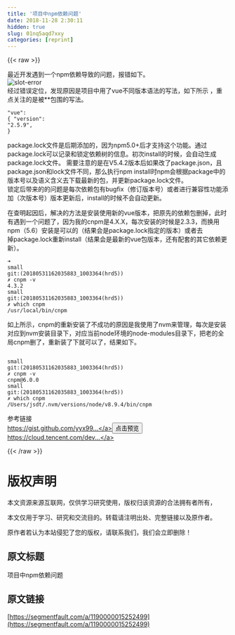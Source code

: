 ```yaml
---
title: '项目中npm依赖问题' 
date: 2018-11-28 2:30:11
hidden: true
slug: 01nq5aqd7xxy
categories: [reprint]
---
```


{{< raw >}}
<p>&#x6700;&#x8FD1;&#x5F00;&#x53D1;&#x9047;&#x5230;&#x4E00;&#x4E2A;npm&#x4F9D;&#x8D56;&#x5BFC;&#x81F4;&#x7684;&#x95EE;&#x9898;&#xFF0C;&#x62A5;&#x9519;&#x5982;&#x4E0B;&#x3002;<br><span class="img-wrap"><img data-src="/img/remote/1460000015252502?w=1076&amp;h=206" src="https://static.alili.tech/img/remote/1460000015252502?w=1076&amp;h=206" alt="slot-error" title="slot-error" style="cursor:pointer;display:inline"></span><br>&#x7ECF;&#x8FC7;&#x9519;&#x8BEF;&#x5B9A;&#x4F4D;&#xFF0C;&#x53D1;&#x73B0;&#x539F;&#x56E0;&#x662F;&#x9879;&#x76EE;&#x4E2D;&#x7528;&#x4E86;vue&#x4E0D;&#x540C;&#x7248;&#x672C;&#x8BED;&#x6CD5;&#x7684;&#x5199;&#x6CD5;&#xFF0C;&#x5982;&#x4E0B;&#x6240;&#x793A; &#xFF0C;&#x91CD;&#x70B9;&#x5173;&#x6CE8;&#x7684;&#x662F;&#x88AB;**&#x5305;&#x56F4;&#x7684;&#x5199;&#x6CD5;&#x3002;</p><div class="widget-codetool" style="display:none"><div class="widget-codetool--inner"><span class="selectCode code-tool" data-toggle="tooltip" data-placement="top" title="" data-original-title="&#x5168;&#x9009;"></span> <span type="button" class="copyCode code-tool" data-toggle="tooltip" data-placement="top" data-clipboard-text=" &lt;el-table-column
          label=&quot;&#x6210;&#x4EA4;&#x5355;&#x6570;&quot;
          align=&quot;center&quot;
          min-width=&quot;100&quot;&gt;
        **  &lt;template scope=&quot;scope&quot;&gt;**
            &lt;a :href=&quot;scope.row.quoteInfo.trdCntUrl&quot; v-if=&quot;scope.row.quoteInfo.trd_cnt &gt; 0&quot; target=&quot;_blank&quot;&gt;"{{"scope.row.quoteInfo.trd_cnt"}}"&lt;/a&gt;
            &lt;span v-else&gt;"{{"scope.row.quoteInfo.trd_cnt"}}"&lt;/span&gt;
          &lt;/template&gt;
        &lt;/el-table-column&gt;

        &lt;el-table-column
          label=&quot;&#x4E3B;&#x8425;&#x4EA7;&#x54C1;&quot;
          class-name=&quot;item nb&quot;
          align=&quot;center&quot;
          min-width=&quot;100&quot;&gt;
       **   &lt;template slot-scope=&quot;scope&quot;&gt;**
            &lt;el-table
              :data=&quot;scope.row.preferenceList&quot;
              size=&quot;100%&quot;
              :show-header=false&gt;
              &lt;el-table-column
                class-name=&quot;qqqqqq&quot;
                prop=&quot;mainIndustry&quot;
                show-overflow-tooltip&gt;
              &lt;/el-table-column&gt;
            &lt;/el-table&gt;
          &lt;/template&gt;
        &lt;/el-table-column&gt;" title="" data-original-title="&#x590D;&#x5236;"></span> <span type="button" class="saveToNote code-tool" data-toggle="tooltip" data-placement="top" title="" data-original-title="&#x653E;&#x8FDB;&#x7B14;&#x8BB0;"></span></div></div><pre class="hljs django"><code><span class="xml"> <span class="hljs-tag">&lt;<span class="hljs-name">el-table-column</span>
          <span class="hljs-attr">label</span>=<span class="hljs-string">&quot;&#x6210;&#x4EA4;&#x5355;&#x6570;&quot;</span>
          <span class="hljs-attr">align</span>=<span class="hljs-string">&quot;center&quot;</span>
          <span class="hljs-attr">min-width</span>=<span class="hljs-string">&quot;100&quot;</span>&gt;</span>
        **  <span class="hljs-tag">&lt;<span class="hljs-name">template</span> <span class="hljs-attr">scope</span>=<span class="hljs-string">&quot;scope&quot;</span>&gt;</span>**
            <span class="hljs-tag">&lt;<span class="hljs-name">a</span> <span class="hljs-attr">:href</span>=<span class="hljs-string">&quot;scope.row.quoteInfo.trdCntUrl&quot;</span> <span class="hljs-attr">v-if</span>=<span class="hljs-string">&quot;scope.row.quoteInfo.trd_cnt &gt; 0&quot;</span> <span class="hljs-attr">target</span>=<span class="hljs-string">&quot;_blank&quot;</span>&gt;</span></span><span class="hljs-template-variable">"{{"scope.row.quoteInfo.trd_cnt"}}"</span><span class="xml"><span class="hljs-tag">&lt;/<span class="hljs-name">a</span>&gt;</span>
            <span class="hljs-tag">&lt;<span class="hljs-name">span</span> <span class="hljs-attr">v-else</span>&gt;</span></span><span class="hljs-template-variable">"{{"scope.row.quoteInfo.trd_cnt"}}"</span><span class="xml"><span class="hljs-tag">&lt;/<span class="hljs-name">span</span>&gt;</span>
          <span class="hljs-tag">&lt;/<span class="hljs-name">template</span>&gt;</span>
        <span class="hljs-tag">&lt;/<span class="hljs-name">el-table-column</span>&gt;</span>

        <span class="hljs-tag">&lt;<span class="hljs-name">el-table-column</span>
          <span class="hljs-attr">label</span>=<span class="hljs-string">&quot;&#x4E3B;&#x8425;&#x4EA7;&#x54C1;&quot;</span>
          <span class="hljs-attr">class-name</span>=<span class="hljs-string">&quot;item nb&quot;</span>
          <span class="hljs-attr">align</span>=<span class="hljs-string">&quot;center&quot;</span>
          <span class="hljs-attr">min-width</span>=<span class="hljs-string">&quot;100&quot;</span>&gt;</span>
       **   <span class="hljs-tag">&lt;<span class="hljs-name">template</span> <span class="hljs-attr">slot-scope</span>=<span class="hljs-string">&quot;scope&quot;</span>&gt;</span>**
            <span class="hljs-tag">&lt;<span class="hljs-name">el-table</span>
              <span class="hljs-attr">:data</span>=<span class="hljs-string">&quot;scope.row.preferenceList&quot;</span>
              <span class="hljs-attr">size</span>=<span class="hljs-string">&quot;100%&quot;</span>
              <span class="hljs-attr">:show-header</span>=<span class="hljs-string">false</span>&gt;</span>
              <span class="hljs-tag">&lt;<span class="hljs-name">el-table-column</span>
                <span class="hljs-attr">class-name</span>=<span class="hljs-string">&quot;qqqqqq&quot;</span>
                <span class="hljs-attr">prop</span>=<span class="hljs-string">&quot;mainIndustry&quot;</span>
                <span class="hljs-attr">show-overflow-tooltip</span>&gt;</span>
              <span class="hljs-tag">&lt;/<span class="hljs-name">el-table-column</span>&gt;</span>
            <span class="hljs-tag">&lt;/<span class="hljs-name">el-table</span>&gt;</span>
          <span class="hljs-tag">&lt;/<span class="hljs-name">template</span>&gt;</span>
        <span class="hljs-tag">&lt;/<span class="hljs-name">el-table-column</span>&gt;</span></span></code></pre><p>&#x4E4B;&#x524D;&#x7684;&#x5F00;&#x53D1;&#x4EBA;&#x5458;&#x7528;&#x4E86;&#x4E24;&#x79CD;&#x65B9;&#x6CD5;&#x6307;&#x5B9A;&#x63D2;&#x69FD;&#xFF08;slot&#xFF09;&#x7684;&#x4F5C;&#x7528;&#x57DF;&#xFF0C;&#x67E5;&#x770B;&#x4E86;&#x4E0B;&#x5B98;&#x65B9;&#x7684;&#x66F4;&#x65B0;&#x8BB0;&#x5F55;</p><p>In <a href="https://gist.github.com/yyx990803/9bdff05e5468a60ced06c29c39114c6b#simplified-scoped-slots-usage" rel="nofollow noreferrer" target="_blank">2.5</a><button class="btn btn-xs btn-default ml10 preview" data-url="yyx990803/9bdff05e5468a60ced06c29c39114c6b" data-typeid="1">&#x70B9;&#x51FB;&#x9884;&#x89C8;</button>, the scope attribute has been deprecated (it still works, but you will get a soft warning). Instead, we now use slot-scope to denote a scoped slot, and it can be used on a normal element/component in addition to &lt;template&gt;</p><p>&#x610F;&#x601D;&#x5C31;&#x662F;&#x8BF4;&#x5728;2.5&#x4EE5;&#x540E;,&#x628A;scope&#x6362;&#x6210;&#x4E86;slop-scope,&#x800C;&#x6211;&#x4EEC;&#x9879;&#x76EE;&#x4E2D;&#xFEFF;package.json&#x4E2D;&#x7684;vue&#x7248;&#x672C;</p><div class="widget-codetool" style="display:none"><div class="widget-codetool--inner"><span class="selectCode code-tool" data-toggle="tooltip" data-placement="top" title="" data-original-title="&#x5168;&#x9009;"></span> <span type="button" class="copyCode code-tool" data-toggle="tooltip" data-placement="top" data-clipboard-text="&#xFEFF;&quot;vue&quot;: &quot;^2.3.3&quot;," title="" data-original-title="&#x590D;&#x5236;"></span> <span type="button" class="saveToNote code-tool" data-toggle="tooltip" data-placement="top" title="" data-original-title="&#x653E;&#x8FDB;&#x7B14;&#x8BB0;"></span></div></div><pre class="hljs 1c"><code style="word-break:break-word;white-space:initial">&#xFEFF;<span class="hljs-string">&quot;vue&quot;</span>: <span class="hljs-string">&quot;^2.3.3&quot;</span>,</code></pre><p>&#xFEFF;package.lock&#x4E2D;&#x7684;&#x7248;&#x672C;</p><div class="widget-codetool" style="display:none"><div class="widget-codetool--inner"><span class="selectCode code-tool" data-toggle="tooltip" data-placement="top" title="" data-original-title="&#x5168;&#x9009;"></span> <span type="button" class="copyCode code-tool" data-toggle="tooltip" data-placement="top" data-clipboard-text="&quot;vue&quot;: {
  &quot;version&quot;: &quot;2.5.9&quot;,
}" title="" data-original-title="&#x590D;&#x5236;"></span> <span type="button" class="saveToNote code-tool" data-toggle="tooltip" data-placement="top" title="" data-original-title="&#x653E;&#x8FDB;&#x7B14;&#x8BB0;"></span></div></div><pre class="hljs xquery"><code><span class="hljs-string">&quot;vue&quot;</span>: {
  <span class="hljs-string">&quot;version&quot;</span>: <span class="hljs-string">&quot;2.5.9&quot;</span>,
}</code></pre><p>package.lock&#x6587;&#x4EF6;&#x662F;&#x540E;&#x671F;&#x6DFB;&#x52A0;&#x7684;&#xFF0C;&#x56E0;&#x4E3A;npm5.0+&#x540E;&#x624D;&#x652F;&#x6301;&#x8FD9;&#x4E2A;&#x529F;&#x80FD;&#x3002;&#x901A;&#x8FC7;package.lock&#x53EF;&#x4EE5;&#x8BB0;&#x5F55;&#x548C;&#x9501;&#x5B9A;&#x4F9D;&#x8D56;&#x6811;&#x7684;&#x4FE1;&#x606F;&#x3002;&#x521D;&#x6B21;install&#x7684;&#x65F6;&#x5019;&#xFF0C;&#x4F1A;&#x81EA;&#x52A8;&#x751F;&#x6210;package.lock&#x6587;&#x4EF6;&#x3002; &#x9700;&#x8981;&#x6CE8;&#x610F;&#x7684;&#x662F;&#x5728;V5.4.2&#x7248;&#x672C;&#x540E;&#x5982;&#x679C;&#x6539;&#x4E86;package.json&#xFF0C;&#x4E14;package.json&#x548C;lock&#x6587;&#x4EF6;&#x4E0D;&#x540C;&#xFF0C;&#x90A3;&#x4E48;&#x6267;&#x884C;npm install&#x65F6;npm&#x4F1A;&#x6839;&#x636E;package&#x4E2D;&#x7684;&#x7248;&#x672C;&#x53F7;&#x4EE5;&#x53CA;&#x8BED;&#x4E49;&#x542B;&#x4E49;&#x53BB;&#x4E0B;&#x8F7D;&#x6700;&#x65B0;&#x7684;&#x5305;&#xFF0C;&#x5E76;&#x66F4;&#x65B0;package.lock&#x6587;&#x4EF6;&#x3002;<br>&#x9501;&#x5B9A;&#x540E;&#x5E26;&#x6765;&#x7684;&#x7684;&#x95EE;&#x9898;&#x662F;&#x6BCF;&#x6B21;&#x4F9D;&#x8D56;&#x5305;&#x6709;bugfix&#xFF08;&#x4FEE;&#x8BA2;&#x7248;&#x672C;&#x53F7;&#xFF09;&#x6216;&#x8005;&#x8FDB;&#x884C;&#x517C;&#x5BB9;&#x6027;&#x529F;&#x80FD;&#x6DFB;&#x52A0;&#xFF08;&#x6B21;&#x7248;&#x672C;&#x53F7;&#xFF09;&#x7248;&#x672C;&#x66F4;&#x65B0;&#x540E;&#xFF0C;install&#x7684;&#x65F6;&#x5019;&#x4E0D;&#x4F1A;&#x81EA;&#x52A8;&#x66F4;&#x65B0;&#x3002;</p><p>&#x5728;&#x67E5;&#x660E;&#x8D77;&#x56E0;&#x540E;&#xFF0C;&#x89E3;&#x51B3;&#x7684;&#x65B9;&#x6CD5;&#x662F;&#x5B89;&#x88C5;&#x4F7F;&#x7528;&#x65B0;&#x7684;vue&#x7248;&#x672C;&#xFF0C;&#x628A;&#x539F;&#x5148;&#x7684;&#x4F9D;&#x8D56;&#x5305;&#x5220;&#x6389;&#xFF0C;&#x6B64;&#x65F6;&#x6709;&#x9047;&#x5230;&#x4E00;&#x4E2A;&#x95EE;&#x9898;&#x4E86;&#xFF0C;&#x56E0;&#x4E3A;&#x6211;&#x7684;cnpm&#x662F;4.X.X&#xFF0C;&#x6BCF;&#x6B21;&#x5B89;&#x88C5;&#x7684;&#x65F6;&#x5019;&#x662F;2.3.3&#xFF0C;&#x800C;&#x6362;&#x7528;npm&#xFF08;5.6&#xFF09;&#x5B89;&#x88C5;&#x662F;&#x53EF;&#x4EE5;&#x7684;&#xFF08;&#x7ED3;&#x679C;&#x4F1A;&#x662F;package.lock&#x6307;&#x5B9A;&#x7684;&#x7248;&#x672C;&#xFF09;&#x6216;&#x8005;&#x53BB;&#x6389;&#xFEFF;package.lock&#x91CD;&#x65B0;install&#xFF08;&#x7ED3;&#x679C;&#x4F1A;&#x662F;&#x6700;&#x65B0;&#x7684;vue&#x5305;&#x7248;&#x672C;&#xFF0C;&#x8FD8;&#x6709;&#x914D;&#x5957;&#x7684;&#x5176;&#x5B83;&#x4F9D;&#x8D56;&#x66F4;&#x65B0;&#xFF09;&#x3002;</p><div class="widget-codetool" style="display:none"><div class="widget-codetool--inner"><span class="selectCode code-tool" data-toggle="tooltip" data-placement="top" title="" data-original-title="&#x5168;&#x9009;"></span> <span type="button" class="copyCode code-tool" data-toggle="tooltip" data-placement="top" data-clipboard-text="&#x279C;  small git:(20180531162035883_1003364(hrd5)) &#x2717; cnpm -v
4.3.2
  small git:(20180531162035883_1003364(hrd5)) &#x2717; which cnpm
/usr/local/bin/cnpm
" title="" data-original-title="&#x590D;&#x5236;"></span> <span type="button" class="saveToNote code-tool" data-toggle="tooltip" data-placement="top" title="" data-original-title="&#x653E;&#x8FDB;&#x7B14;&#x8BB0;"></span></div></div><pre class="hljs groovy"><code>&#x279C;  small <span class="hljs-string">git:</span>(<span class="hljs-number">20180531162035883</span>_1003364(hrd5)) &#x2717; cnpm -v
<span class="hljs-number">4.3</span><span class="hljs-number">.2</span>
  small <span class="hljs-string">git:</span>(<span class="hljs-number">20180531162035883</span>_1003364(hrd5)) &#x2717; which cnpm
<span class="hljs-regexp">/usr/</span>local<span class="hljs-regexp">/bin/</span>cnpm
</code></pre><p>&#x5982;&#x4E0A;&#x6240;&#x793A;&#xFF0C;cnpm&#x7684;&#x91CD;&#x65B0;&#x5B89;&#x88C5;&#x4E86;&#x4E0D;&#x6210;&#x529F;&#x7684;&#x539F;&#x56E0;&#x662F;&#x6211;&#x4F7F;&#x7528;&#x4E86;nvm&#x6765;&#x7BA1;&#x7406;&#xFF0C;&#x6BCF;&#x6B21;&#x662F;&#x5B89;&#x88C5;&#x5BF9;&#x5E94;&#x5230;nvm&#x5B89;&#x88C5;&#x76EE;&#x5F55;&#x4E0B;&#xFF0C;&#x5BF9;&#x5E94;&#x5F53;&#x524D;node&#x73AF;&#x5883;&#x7684;node-modules&#x76EE;&#x5F55;&#x4E0B;&#xFF0C;&#x628A;&#x8001;&#x7684;&#x5168;&#x5C40;cnpm&#x5220;&#x4E86;&#xFF0C;&#x91CD;&#x65B0;&#x88C5;&#x4E86;&#x4E0B;&#x5C31;&#x53EF;&#x4EE5;&#x4E86;&#xFF0C;&#x7ED3;&#x679C;&#x5982;&#x4E0B;&#x3002;</p><div class="widget-codetool" style="display:none"><div class="widget-codetool--inner"><span class="selectCode code-tool" data-toggle="tooltip" data-placement="top" title="" data-original-title="&#x5168;&#x9009;"></span> <span type="button" class="copyCode code-tool" data-toggle="tooltip" data-placement="top" data-clipboard-text=" small git:(20180531162035883_1003364(hrd5)) &#x2717; cnpm -v
cnpm@6.0.0
  small git:(20180531162035883_1003364(hrd5)) &#x2717; which cnpm
/Users/jsdt/.nvm/versions/node/v8.9.4/bin/cnpm
" title="" data-original-title="&#x590D;&#x5236;"></span> <span type="button" class="saveToNote code-tool" data-toggle="tooltip" data-placement="top" title="" data-original-title="&#x653E;&#x8FDB;&#x7B14;&#x8BB0;"></span></div></div><pre class="hljs groovy"><code> small <span class="hljs-string">git:</span>(<span class="hljs-number">20180531162035883</span>_1003364(hrd5)) &#x2717; cnpm -v
cnpm@<span class="hljs-number">6.0</span><span class="hljs-number">.0</span>
  small <span class="hljs-string">git:</span>(<span class="hljs-number">20180531162035883</span>_1003364(hrd5)) &#x2717; which cnpm
<span class="hljs-regexp">/Users/</span>jsdt<span class="hljs-regexp">/.nvm/</span>versions<span class="hljs-regexp">/node/</span>v8<span class="hljs-number">.9</span><span class="hljs-number">.4</span><span class="hljs-regexp">/bin/</span>cnpm
</code></pre><p>&#x53C2;&#x8003;&#x94FE;&#x63A5;<br><a href="https://gist.github.com/yyx990803/9bdff05e5468a60ced06c29c39114c6b#simplified-scoped-slots-usage" rel="nofollow noreferrer" target="_blank">https://gist.github.com/yyx99...</a><button class="btn btn-xs btn-default ml10 preview" data-url="yyx990803/9bdff05e5468a60ced06c29c39114c6b" data-typeid="1">&#x70B9;&#x51FB;&#x9884;&#x89C8;</button><br><a href="https://cloud.tencent.com/developer/article/1020507" rel="nofollow noreferrer" target="_blank">https://cloud.tencent.com/dev...</a></p>
{{< /raw >}}

# 版权声明
本文资源来源互联网，仅供学习研究使用，版权归该资源的合法拥有者所有，

本文仅用于学习、研究和交流目的。转载请注明出处、完整链接以及原作者。

原作者若认为本站侵犯了您的版权，请联系我们，我们会立即删除！

## 原文标题
项目中npm依赖问题

## 原文链接
[https://segmentfault.com/a/1190000015252499](https://segmentfault.com/a/1190000015252499)

